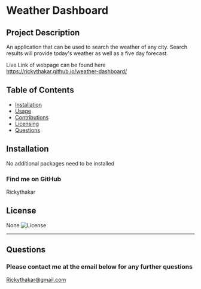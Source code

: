 # Weather Dashboard

  ## Project Description
  An application that can be used to search the weather of any city. Search results will provide today's weather as well as a five day forecast.

  Live Link of webpage can be found here
  https://rickythakar.github.io/weather-dashboard/

  ## Table of Contents
  * [Installation](#installation)
  * [Usage](#usage)
  * [Contributions](#contributions) 
  * [Licensing](#licensing)
  * [Questions](#questions)
  
  ## Installation
  No additional packages need to be installed

  ### Find me on GitHub
  Rickythakar

  ## License
  None
  ![License]($('license'))

  ---
  ## Questions
  ### Please contact me at the email below for any further questions
  Rickythakar@gmail.com

